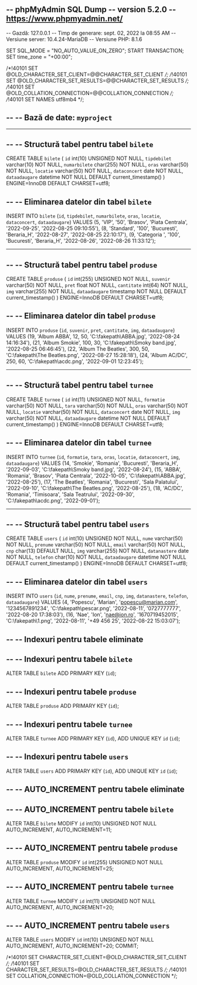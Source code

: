 -- phpMyAdmin SQL Dump
-- version 5.2.0
-- https://www.phpmyadmin.net/
--
-- Gazdă: 127.0.0.1
-- Timp de generare: sept. 02, 2022 la 08:55 AM
-- Versiune server: 10.4.24-MariaDB
-- Versiune PHP: 8.1.6

SET SQL_MODE = "NO_AUTO_VALUE_ON_ZERO";
START TRANSACTION;
SET time_zone = "+00:00";


/*!40101 SET @OLD_CHARACTER_SET_CLIENT=@@CHARACTER_SET_CLIENT */;
/*!40101 SET @OLD_CHARACTER_SET_RESULTS=@@CHARACTER_SET_RESULTS */;
/*!40101 SET @OLD_COLLATION_CONNECTION=@@COLLATION_CONNECTION */;
/*!40101 SET NAMES utf8mb4 */;

--
-- Bază de date: `myproject`
--

-- --------------------------------------------------------

--
-- Structură tabel pentru tabel `bilete`
--

CREATE TABLE `bilete` (
  `id` int(10) UNSIGNED NOT NULL,
  `tipdebilet` varchar(10) NOT NULL,
  `numarbilete` char(255) NOT NULL,
  `oras` varchar(50) NOT NULL,
  `locatie` varchar(50) NOT NULL,
  `dataconcert` date NOT NULL,
  `dataadaugare` datetime NOT NULL DEFAULT current_timestamp()
) ENGINE=InnoDB DEFAULT CHARSET=utf8;

--
-- Eliminarea datelor din tabel `bilete`
--

INSERT INTO `bilete` (`id`, `tipdebilet`, `numarbilete`, `oras`, `locatie`, `dataconcert`, `dataadaugare`) VALUES
(5, 'VIP', '50', 'Brasov', 'Piata Centrala', '2022-09-25', '2022-08-25 09:10:55'),
(8, 'Standard', '100', 'Bucuresti', 'Beraria_H', '2022-08-27', '2022-08-25 22:10:17'),
(9, 'Categoria ', '100', 'Bucuresti', 'Beraria_H', '2022-08-26', '2022-08-26 11:33:12');

-- --------------------------------------------------------

--
-- Structură tabel pentru tabel `produse`
--

CREATE TABLE `produse` (
  `id` int(255) UNSIGNED NOT NULL,
  `suvenir` varchar(50) NOT NULL,
  `pret` float NOT NULL,
  `cantitate` int(64) NOT NULL,
  `img` varchar(255) NOT NULL,
  `dataadaugare` timestamp NOT NULL DEFAULT current_timestamp()
) ENGINE=InnoDB DEFAULT CHARSET=utf8;

--
-- Eliminarea datelor din tabel `produse`
--

INSERT INTO `produse` (`id`, `suvenir`, `pret`, `cantitate`, `img`, `dataadaugare`) VALUES
(19, 'Album ABBA', 12, 50, 'C:\\fakepath\\ABBA.jpg', '2022-08-24 14:16:34'),
(21, 'Album Smokie', 100, 30, 'C:\\fakepath\\Smoky band.jpg', '2022-08-25 06:46:45'),
(22, 'Album The Beatles', 300, 50, 'C:\\fakepath\\The Beatles.png', '2022-08-27 15:28:18'),
(24, 'Album AC/DC', 250, 60, 'C:\\fakepath\\acdc.png', '2022-09-01 12:23:45');

-- --------------------------------------------------------

--
-- Structură tabel pentru tabel `turnee`
--

CREATE TABLE `turnee` (
  `id` int(11) UNSIGNED NOT NULL,
  `formatie` varchar(50) NOT NULL,
  `tara` varchar(50) NOT NULL,
  `oras` varchar(50) NOT NULL,
  `locatie` varchar(50) NOT NULL,
  `dataconcert` date NOT NULL,
  `img` varchar(50) NOT NULL,
  `dataadaugare` datetime NOT NULL DEFAULT current_timestamp()
) ENGINE=InnoDB DEFAULT CHARSET=utf8;

--
-- Eliminarea datelor din tabel `turnee`
--

INSERT INTO `turnee` (`id`, `formatie`, `tara`, `oras`, `locatie`, `dataconcert`, `img`, `dataadaugare`) VALUES
(14, 'Smokie', 'Romania', 'Bucuresti', 'Beraria_H', '2022-09-03', 'C:\\fakepath\\Smoky band.jpg', '2022-08-24'),
(15, 'ABBA', 'Romania', 'Brasov', 'Piata Centrala', '2022-10-05', 'C:\\fakepath\\ABBA.jpg', '2022-08-25'),
(17, 'The Beatles', 'Romania', 'Bucuresti', 'Sala Palatului', '2022-09-10', 'C:\\fakepath\\The Beatles.png', '2022-08-25'),
(18, 'AC/DC', 'Romania', 'Timisoara', 'Sala Teatrului', '2022-09-30', 'C:\\fakepath\\acdc.png', '2022-09-01');

-- --------------------------------------------------------

--
-- Structură tabel pentru tabel `users`
--

CREATE TABLE `users` (
  `id` int(10) UNSIGNED NOT NULL,
  `nume` varchar(50) NOT NULL,
  `prenume` varchar(50) NOT NULL,
  `email` varchar(50) NOT NULL,
  `cnp` char(13) DEFAULT NULL,
  `img` varchar(255) NOT NULL,
  `datanastere` date NOT NULL,
  `telefon` char(10) NOT NULL,
  `dataadaugare` datetime NOT NULL DEFAULT current_timestamp()
) ENGINE=InnoDB DEFAULT CHARSET=utf8;

--
-- Eliminarea datelor din tabel `users`
--

INSERT INTO `users` (`id`, `nume`, `prenume`, `email`, `cnp`, `img`, `datanastere`, `telefon`, `dataadaugare`) VALUES
(4, 'Popescu', 'Marian', 'popescu@marian.com', '1234567891234', 'C:\\fakepath\\pescar.png', '2022-08-11', '0727777777', '2022-08-20 17:38:03'),
(16, 'Nae', 'Ion', 'nae@ion.ro', '1670719452015', 'C:\\fakepath\\1.png', '2022-08-11', '+49 456 25', '2022-08-22 15:03:07');

--
-- Indexuri pentru tabele eliminate
--

--
-- Indexuri pentru tabele `bilete`
--
ALTER TABLE `bilete`
  ADD PRIMARY KEY (`id`);

--
-- Indexuri pentru tabele `produse`
--
ALTER TABLE `produse`
  ADD PRIMARY KEY (`id`);

--
-- Indexuri pentru tabele `turnee`
--
ALTER TABLE `turnee`
  ADD PRIMARY KEY (`id`),
  ADD UNIQUE KEY `id` (`id`);

--
-- Indexuri pentru tabele `users`
--
ALTER TABLE `users`
  ADD PRIMARY KEY (`id`),
  ADD UNIQUE KEY `id` (`id`);

--
-- AUTO_INCREMENT pentru tabele eliminate
--

--
-- AUTO_INCREMENT pentru tabele `bilete`
--
ALTER TABLE `bilete`
  MODIFY `id` int(10) UNSIGNED NOT NULL AUTO_INCREMENT, AUTO_INCREMENT=11;

--
-- AUTO_INCREMENT pentru tabele `produse`
--
ALTER TABLE `produse`
  MODIFY `id` int(255) UNSIGNED NOT NULL AUTO_INCREMENT, AUTO_INCREMENT=25;

--
-- AUTO_INCREMENT pentru tabele `turnee`
--
ALTER TABLE `turnee`
  MODIFY `id` int(11) UNSIGNED NOT NULL AUTO_INCREMENT, AUTO_INCREMENT=20;

--
-- AUTO_INCREMENT pentru tabele `users`
--
ALTER TABLE `users`
  MODIFY `id` int(10) UNSIGNED NOT NULL AUTO_INCREMENT, AUTO_INCREMENT=20;
COMMIT;

/*!40101 SET CHARACTER_SET_CLIENT=@OLD_CHARACTER_SET_CLIENT */;
/*!40101 SET CHARACTER_SET_RESULTS=@OLD_CHARACTER_SET_RESULTS */;
/*!40101 SET COLLATION_CONNECTION=@OLD_COLLATION_CONNECTION */;
